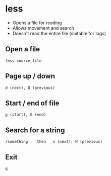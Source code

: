 # less

- Opens a file for reading
- Allows movement and search
- Doesn't read the entire file (suitable for logs)

## Open a file

`less source_file`

## Page up / down

`d (next), D (previous)`

## Start / end of file

`g (start), G (end)`

## Search for a string

`/something    then   n (next), N (previous)`

## Exit

`q`

